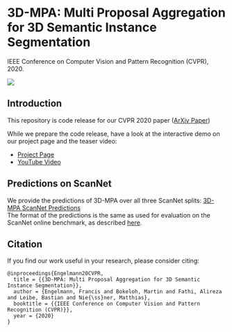 # 3D-MPA: Multi Proposal Aggregation for 3D Semantic Instance Segmentation
IEEE Conference on Computer Vision and Pattern Recognition (CVPR), 2020.

<img src="docs/teaser.png" style="max-width:100%" />

## Introduction

This repository is code release for our CVPR 2020 paper ([ArXiv Paper](https://arxiv.org/pdf/2003.13867.pdf))

While we prepare the code release, have a look at the interactive demo on our project page and the teaser video:
- [Project Page](https://francisengelmann.github.io/3D-MPA/)
- [YouTube Video](https://www.youtube.com/watch?v=ifL8yTbRFDk&feature=emb_logo)

## Predictions on ScanNet

We provide the predictions of 3D-MPA over all three ScanNet splits: [3D-MPA ScanNet Predictions](https://omnomnom.vision.rwth-aachen.de/data/3d_mpa/scannet_predictions_3d_mpa.zip)  
The format of the predictions is the same as used for evaluation on the ScanNet online benchmark, as described [here](http://kaldir.vc.in.tum.de/scannet_benchmark/documentation#format-instance3d).

## Citation
If you find our work useful in your research, please consider citing:
```
@inproceedings{Engelmann20CVPR,
  title = {{3D-MPA: Multi Proposal Aggregation for 3D Semantic Instance Segmentation}},
  author = {Engelmann, Francis and Bokeloh, Martin and Fathi, Alireza and Leibe, Bastian and Nie{\ss}ner, Matthias},
  booktitle = {{IEEE Conference on Computer Vision and Pattern Recognition (CVPR)}},
  year = {2020}
}
```

<img src="https://vg06.met.vgwort.de/na/db3909b45e80412fb7a4ab6ade759f38" width="1" height="1" alt="">

